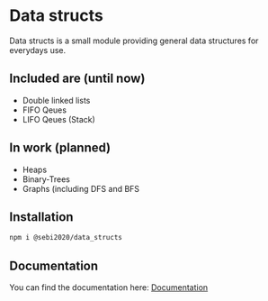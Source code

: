 # Data structs
Data structs is a small module providing general data structures for everydays use.

## Included are (until now)

* Double linked lists
* FIFO Qeues
* LIFO Qeues (Stack)


## In work (planned)

* Heaps
* Binary-Trees
* Graphs (including DFS and BFS
## Installation
```bash
npm i @sebi2020/data_structs
```
## Documentation
You can find the documentation here: [Documentation][1]

[1]: https://sebi2020.github.io/data_structs

